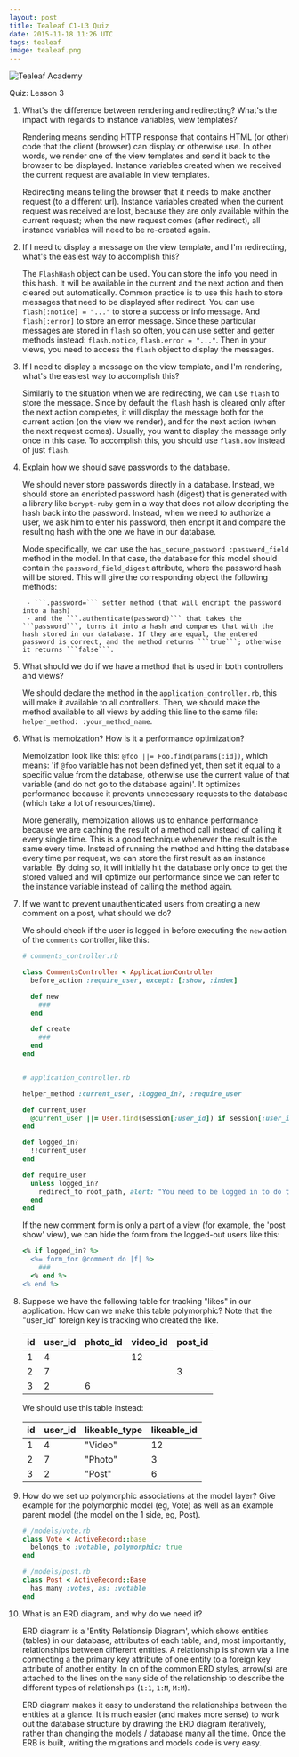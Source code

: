 ```yaml
---
layout: post
title: Tealeaf C1-L3 Quiz
date: 2015-11-18 11:26 UTC
tags: tealeaf
image: tealeaf.png
---
```


![Tealeaf Academy](tealeaf.png)

Quiz: Lesson 3

1. What's the difference between rendering and redirecting? What's the impact with regards to instance variables, view templates?

    Rendering means sending HTTP response that contains HTML (or other) code that the client (browser) can display or otherwise use. In other words, we render one of the view templates and send it back to the browser to be displayed. Instance variables created when we received the current request are available in view templates.

    Redirecting means telling the browser that it needs to make another request (to a different url). Instance variables created when the current request was received are lost, because they are only available within the current request; when the new request comes (after redirect), all instance variables will need to be re-created again.

2. If I need to display a message on the view template, and I'm redirecting, what's the easiest way to accomplish this?

    The ```FlashHash``` object can be used. You can store the info you need in this hash. It will be available in the current and the next action and then cleared out automatically. Common practice is to use this hash to store messages that need to be displayed after redirect. You can use ```flash[:notice] = "..."``` to store a success or info message. And ```flash[:error]``` to store an error message. Since these particular messages are stored in ```flash``` so often, you can use setter and getter methods instead: ```flash.notice```, ```flash.error = "..."```. Then in your views, you need to access the ```flash``` object to display the messages.

3. If I need to display a message on the view template, and I'm rendering, what's the easiest way to accomplish this?

    Similarly to the situation when we are redirecting, we can use ```flash``` to store the message. Since by default the ```flash``` hash is cleared only after the next action completes, it will display the message both for the current action (on the view we render), and for the next action (when the next request comes). Usually, you want to display the message only once in this case. To accomplish this, you should use ```flash.now``` instead of just ```flash```.

4. Explain how we should save passwords to the database.

    We should never store passwords directly in a database. Instead, we should store an encripted password hash (digest) that is generated with a library like ```bcrypt-ruby``` gem in a way that does not allow decripting the hash back into the password. Instead, when we need to authorize a user, we ask him to enter his password, then encript it and compare the resulting hash with the one we have in our database.

    Mode specifically, we can use the ```has_secure_password :password_field``` method in the model. In that case, the database for this model should contain the ```password_field_digest``` attribute, where the password hash will be stored. This will give the corresponding object the following methods:

        - ```.password=``` setter method (that will encript the password into a hash)
        - and the ```.authenticate(password)``` that takes the ```password```, turns it into a hash and compares that with the hash stored in our database. If they are equal, the entered password is correct, and the method returns ```true```; otherwise it returns ```false```.

5. What should we do if we have a method that is used in both controllers and views?

    We should declare the method in the ```application_controller.rb```, this will make it available to all controllers. Then, we should make the method available to all views by adding this line to the same file: ```helper_method: :your_method_name```.

6. What is memoization? How is it a performance optimization?

    Memoization look like this: ```@foo ||= Foo.find(params[:id])```, which means: 'if ```@foo``` variable has not been defined yet, then set it equal to a specific value from the database, otherwise use the current value of that variable (and do not go to the database again)'. It optimizes performance because it prevents unnecessary requests to the database (which take a lot of resources/time).

    More generally, memoization allows us to enhance performance because we are caching the result of a method call instead of calling it every single time. This is a good technique whenever the result is the same every time. Instead of running the method and hitting the database every time per request, we can store the first result as an instance variable. By doing so, it will initially hit the database only once to get the stored valued and will optimize our performance since we can refer to the instance variable instead of calling the method again.

7. If we want to prevent unauthenticated users from creating a new comment on a post, what should we do?

    We should check if the user is logged in before executing the ```new``` action of the ```comments``` controller, like this:

    ```ruby
    # comments_controller.rb

    class CommentsController < ApplicationController
      before_action :require_user, except: [:show, :index]

      def new
        ###
      end

      def create
        ###
      end
    end


    # application_controller.rb

    helper_method :current_user, :logged_in?, :require_user

    def current_user
      @current_user ||= User.find(session[:user_id]) if session[:user_id]
    end

    def logged_in?
      !!current_user
    end

    def require_user
      unless logged_in?
        redirect_to root_path, alert: "You need to be logged in to do this."
      end
    end
    ```

    If the new comment form is only a part of a view (for example, the 'post show' view), we can hide the form from the logged-out users like this:

    ```ruby
    <% if logged_in? %>
      <%= form_for @comment do |f| %>
        ###
      <% end %>
    <% end %>
    ```

8. Suppose we have the following table for tracking "likes" in our application. How can we make this table polymorphic? Note that the "user_id" foreign key is tracking who created the like.

    | id | user\_id | photo\_id | video\_id | post\_id |
    |----|----------|-----------|-----------|----------|
    | 1  |	4		    |           | 12        |          |
    | 2  |	7			  |           |           | 3        |
    | 3  |	2	      | 6	  	    |           |          |

    We should use this table instead:

    | id | user\_id | likeable\_type | likeable\_id |
    |----|----------|----------------|--------------|
    | 1  |	4		    | "Video"        | 12           |
    | 2  |	7			  | "Photo"        | 3            |
    | 3  |	2	      | "Post"  	     | 6            |

9. How do we set up polymorphic associations at the model layer? Give example for the polymorphic model (eg, Vote) as well as an example parent model (the model on the 1 side, eg, Post).

    ```ruby
    # /models/vote.rb
    class Vote < ActiveRecord::base
      belongs_to :votable, polymorphic: true
    end

    # /models/post.rb
    class Post < ActiveRecord::Base
      has_many :votes, as: :votable
    end
    ```

10. What is an ERD diagram, and why do we need it?

    ERD diagram is a 'Entity Relationsip Diagram', which shows entities (tables) in our database, attributes of each table, and, most importantly, relationships between different entities. A relationship is shown via a line connecting a the primary key attribute of one entity to a foreign key attribute of another entity. In on of the common ERD styles, arrow(s) are attached to the lines on the ```many``` side of the relationship to describe the different types of relationships (```1:1```, ```1:M```, ```M:M```).

    ERD diagram makes it easy to understand the relationships between the entities at a glance. It is much easier (and makes more sense) to work out the database structure by drawing the ERD diagram iteratively, rather than changing the models / database many all the time. Once the ERB is built, writing the migrations and models code is very easy.
